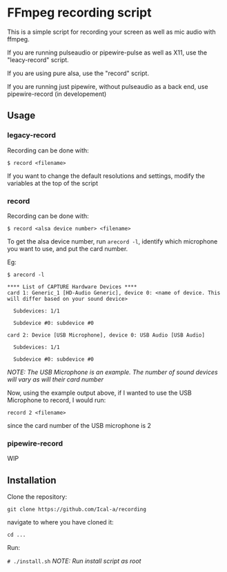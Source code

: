 # FFmpeg recording script
This is a simple script for recording your screen as well as mic audio with ffmpeg.

If you are running pulseaudio or pipewire-pulse as well as X11, use the "leacy-record" script.

If you are using pure alsa, use the "record"  script.

If you are running just pipewire, without pulseaudio as a back end, use pipewire-record (in developement)

## Usage

### legacy-record
Recording can be done with:

`$ record <filename>`

If you want to change the default resolutions and settings, modify the variables at the top of the script

### record
Recording can be done with:

`$ record <alsa device number> <filename>`

To get the alsa device number, run `arecord -l`, identify which microphone you want to use, and put the card number.

Eg:

```
$ arecord -l

**** List of CAPTURE Hardware Devices ****
card 1: Generic_1 [HD-Audio Generic], device 0: <name of device. This will differ based on your sound device> 

  Subdevices: 1/1

  Subdevice #0: subdevice #0

card 2: Device [USB Microphone], device 0: USB Audio [USB Audio]

  Subdevices: 1/1

  Subdevice #0: subdevice #0
```

*NOTE: The USB Microphone is an example. The number of sound devices will vary as will their card number*

Now, using the example output above, if I wanted to use the USB Microphone to record, I would run:

`record 2 <filename>`

since the card number of the USB microphone is 2

### pipewire-record
WIP

## Installation
Clone the repository:

`git clone https://github.com/Ical-a/recording`

navigate to where you have cloned it:

`cd ...`

Run:

`# ./install.sh`
*NOTE: Run install script as root*
